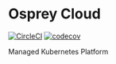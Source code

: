 # Osprey Cloud
[![CircleCI](https://circleci.com/gh/ckwagaba/osprey-backend.svg?style=svg)](https://circleci.com/gh/ckwagaba/osprey-backend)
[![codecov](https://codecov.io/gh/ckwagaba/osprey-backend/branch/master/graph/badge.svg)](https://codecov.io/gh/ckwagaba/osprey-backend)
<p>Managed Kubernetes Platform</p>

